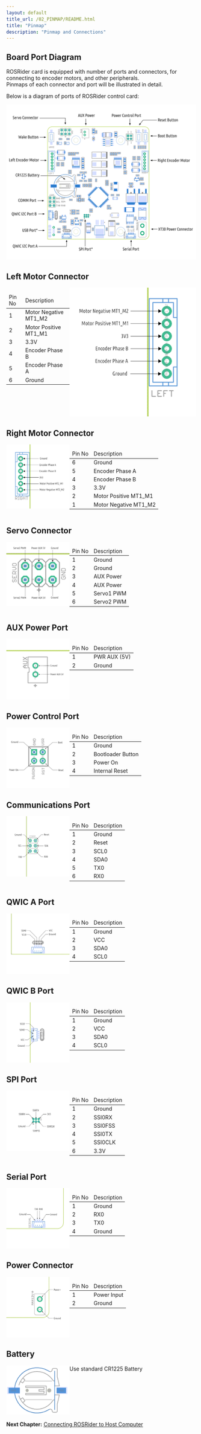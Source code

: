 ```yaml
---
layout: default
title_url: /02_PINMAP/README.html
title: "Pinmap"
description: "Pinmap and Connections"
---
```


## Board Port Diagram

ROSRider card is equipped with number of ports and connectors, for connecting to encoder motors, and other peripherals.  
Pinmaps of each connector and port will be illustrated in detail.  

Below is a diagram of ports of ROSRider control card:  
  
[![ROSRider Pinmap](../images/ROSRider4D_portmap.png)](https://acada.dev/products)


## Left Motor Connector

<div style="display: flex; flex-direction: row;">
  <div style="flex: 1;">
    <table>
    	<thead>
    		<td>Pin No</td>
    		<td>Description</td>
    	</thead>
    	<tr>
    		<td>1</td>
    		<td>Motor Negative MT1_M2</td>
    	</tr>
    	<tr>
    		<td>2</td>
    		<td>Motor Positive MT1_M1</td>
    	</tr>   
    	<tr>
    		<td>3</td>
    		<td>3.3V</td>
    	</tr>   
    	<tr>
    		<td>4</td>
    		<td>Encoder Phase B</td>
    	</tr>  
    	<tr>
    		<td>5</td>
    		<td>Encoder Phase A</td>
    	</tr>  
    	<tr>
    		<td>6</td>
    		<td>Ground</td>
    	</tr>      	    	    	   	 	
    </table>
  </div>
  <div style="flex: 2;">
  	<img src="../images/pinmap/con_left_motor.png" alt="left motor connector">
  </div>
</div>

## Right Motor Connector

<div style="display: flex; flex-direction: row;">
  <div style="flex: 1;">
  	<img src="../images/pinmap/con_right_motor.png" alt="right motor connector">
  </div>	
  <div style="flex: 2;">
    <table>
    	<thead>
    		<td>Pin No</td>
    		<td>Description</td>
    	</thead>
    	<tr>
    		<td>6</td>
    		<td>Ground</td>
    	</tr>
    	<tr>
    		<td>5</td>
    		<td>Encoder Phase A</td>
    	</tr>   
    	<tr>
    		<td>4</td>
    		<td>Encoder Phase B</td>
    	</tr>   
    	<tr>
    		<td>3</td>
    		<td>3.3V</td>
    	</tr>  
    	<tr>
    		<td>2</td>
    		<td>Motor Positive MT1_M1</td>
    	</tr>  
    	<tr>
    		<td>1</td>
    		<td>Motor Negative MT1_M2</td>
    	</tr>      	    	    	   	 	
    </table>
  </div>
</div>

## Servo Connector

<div style="display: flex; flex-direction: row;">
  <div style="flex: 1;">
  	<img src="../images/pinmap/con_servo.png" alt="">
  </div>	
  <div style="flex: 2;">
    <table>
    	<thead>
    		<td>Pin No</td>
    		<td>Description</td>
    	</thead>
    	<tr>
    		<td>1</td>
    		<td>Ground</td>
    	</tr> 
    	<tr>
    		<td>2</td>
    		<td>Ground</td>
    	</tr>   
    	<tr>
    		<td>3</td>
    		<td>AUX Power</td>
    	</tr> 
    	<tr>
    		<td>4</td>
    		<td>AUX Power</td>
    	</tr>
    	<tr>
    		<td>5</td>
    		<td>Servo1 PWM</td>
    	</tr>   
    	<tr>
    		<td>6</td>
    		<td>Servo2 PWM</td>
    	</tr>      	 	   	    	    	    	   	 	
    </table>
  </div>
</div>

## AUX Power Port

<div style="display: flex; flex-direction: row;">
  <div style="flex: 1;">
  	<img src="../images/pinmap/con_power_aux.png" alt="">
  </div>	
  <div style="flex: 2;">
    <table>
    	<thead>
    		<td>Pin No</td>
    		<td>Description</td>
    	</thead>
    	<tr>
    		<td>1</td>
    		<td>PWR AUX (5V)</td>
    	</tr> 
    	<tr>
    		<td>2</td>
    		<td>Ground</td>
    	</tr>    	 	   	    	    	    	   	 	
    </table>
  </div>
</div>

## Power Control Port

<div style="display: flex; flex-direction: row;">
  <div style="flex: 1;">
  	<img src="../images/pinmap/con_power_control.png" alt="">
  </div>	
  <div style="flex: 2;">
    <table>
    	<thead>
    		<td>Pin No</td>
    		<td>Description</td>
    	</thead>
    	<tr>
    		<td>1</td>
    		<td>Ground</td>
    	</tr> 
    	<tr>
    		<td>2</td>
    		<td>Bootloader Button</td>
    	</tr>   
    	<tr>
    		<td>3</td>
    		<td>Power On</td>
    	</tr>  
    	<tr>
    		<td>4</td>
    		<td>Internal Reset</td>
    	</tr>     	   	 	 	   	    	    	    	   	 	
    </table>
  </div>
</div>

## Communications Port

<div style="display: flex; flex-direction: row;">
  <div style="flex: 1;">
  	<img src="../images/pinmap/con_comm.png" alt="">
  </div>	
  <div style="flex: 2;">
    <table>
    	<thead>
    		<td>Pin No</td>
    		<td>Description</td>
    	</thead>
    	<tr>
    		<td>1</td>
    		<td>Ground</td>
    	</tr> 
    	<tr>
    		<td>2</td>
    		<td>Reset</td>
    	</tr>  
    	<tr>
    		<td>3</td>
    		<td>SCL0</td>
    	</tr> 
    	<tr>
    		<td>4</td>
    		<td>SDA0</td>
    	</tr>  
    	<tr>
    		<td>5</td>
    		<td>TX0</td>
    	</tr> 
    	<tr>
    		<td>6</td>
    		<td>RX0</td>
    	</tr>      	    	  	 	   	    	    	    	   	 	
    </table>
  </div>
</div>

## QWIC A Port

<div style="display: flex; flex-direction: row;">
  <div style="flex: 1;">
  	<img src="../images/pinmap/con_qwic_a.png" alt="">
  </div>	
  <div style="flex: 2;">
    <table>
    	<thead>
    		<td>Pin No</td>
    		<td>Description</td>
    	</thead>
    	<tr>
    		<td>1</td>
    		<td>Ground</td>
    	</tr> 
    	<tr>
    		<td>2</td>
    		<td>VCC</td>
    	</tr>   
    	<tr>
    		<td>3</td>
    		<td>SDA0</td>
    	</tr>    
    	<tr>
    		<td>4</td>
    		<td>SCL0</td>
    	</tr>      	  	 	 	   	    	    	    	   	 	
    </table>
  </div>
</div>

## QWIC B Port

<div style="display: flex; flex-direction: row;">
  <div style="flex: 1;">
  	<img src="../images/pinmap/con_qwic_b.png" alt="">
  </div>	
  <div style="flex: 2;">
    <table>
    	<thead>
    		<td>Pin No</td>
    		<td>Description</td>
    	</thead>
    	<tr>
    		<td>1</td>
    		<td>Ground</td>
    	</tr> 
    	<tr>
    		<td>2</td>
    		<td>VCC</td>
    	</tr>   
    	<tr>
    		<td>3</td>
    		<td>SDA0</td>
    	</tr>    
    	<tr>
    		<td>4</td>
    		<td>SCL0</td>
    	</tr>   	 	   	    	    	    	   	 	
    </table>
  </div>
</div>

## SPI Port

<div style="display: flex; flex-direction: row;">
  <div style="flex: 1;">
  	<img src="../images/pinmap/con_spi.png" alt="">
  </div>	
  <div style="flex: 2;">
    <table>
    	<thead>
    		<td>Pin No</td>
    		<td>Description</td>
    	</thead>
    	<tr>
    		<td>1</td>
    		<td>Ground</td>
    	</tr> 
    	<tr>
    		<td>2</td>
    		<td>SSI0RX</td>
    	</tr>   
    	<tr>
    		<td>3</td>
    		<td>SSI0FSS</td>
    	</tr> 
    	<tr>
    		<td>4</td>
    		<td>SSI0TX</td>
    	</tr>   
    	<tr>
    		<td>5</td>
    		<td>SSI0CLK</td>
    	</tr> 
    	<tr>
    		<td>6</td>
    		<td>3.3V</td>
    	</tr>       	    	 	 	   	    	    	    	   	 	
    </table>
  </div>
</div>

## Serial Port

<div style="display: flex; flex-direction: row;">
  <div style="flex: 1;">
  	<img src="../images/pinmap/con_serial.png" alt="">
  </div>	
  <div style="flex: 2;">
    <table>
    	<thead>
    		<td>Pin No</td>
    		<td>Description</td>
    	</thead>
    	<tr>
    		<td>1</td>
    		<td>Ground</td>
    	</tr> 
    	<tr>
    		<td>2</td>
    		<td>RX0</td>
    	</tr>   
    	<tr>
    		<td>3</td>
    		<td>TX0</td>
    	</tr> 
     	<tr>
    		<td>4</td>
    		<td>Ground</td>
    	</tr>    	    	 	 	   	    	    	    	   	 	
    </table>
  </div>
</div>

## Power Connector

<div style="display: flex; flex-direction: row;">
  <div style="flex: 1;">
  	<img src="../images/pinmap/con_xt30.png" alt="">
  </div>	
  <div style="flex: 2;">
    <table>
    	<thead>
    		<td>Pin No</td>
    		<td>Description</td>
    	</thead>
    	<tr>
    		<td>1</td>
    		<td>Power Input</td>
    	</tr> 
    	<tr>
    		<td>2</td>
    		<td>Ground</td>
    	</tr>    	 	   	    	    	    	   	 	
    </table>
  </div>
</div>

## Battery

<div style="display: flex; flex-direction: row;">
  <div style="flex: 1;">
  	<img src="../images/pinmap/con_battery.png" alt="">
  </div>	
  <div style="flex: 2;">
  	Use standard CR1225 Battery
  </div>
</div>


__Next Chapter:__ [Connecting ROSRider to Host Computer](../03_CONNECT/README.md)